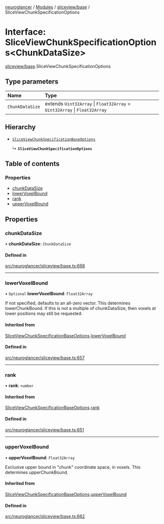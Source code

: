 [neuroglancer](../README.md) / [Modules](../modules.md) / [sliceview/base](../modules/sliceview_base.md) / SliceViewChunkSpecificationOptions

# Interface: SliceViewChunkSpecificationOptions<ChunkDataSize\>

[sliceview/base](../modules/sliceview_base.md).SliceViewChunkSpecificationOptions

## Type parameters

| Name | Type |
| :------ | :------ |
| `ChunkDataSize` | extends `Uint32Array` \| `Float32Array` = `Uint32Array` \| `Float32Array` |

## Hierarchy

- [`SliceViewChunkSpecificationBaseOptions`](sliceview_base.SliceViewChunkSpecificationBaseOptions.md)

  ↳ **`SliceViewChunkSpecificationOptions`**

## Table of contents

### Properties

- [chunkDataSize](sliceview_base.SliceViewChunkSpecificationOptions.md#chunkdatasize)
- [lowerVoxelBound](sliceview_base.SliceViewChunkSpecificationOptions.md#lowervoxelbound)
- [rank](sliceview_base.SliceViewChunkSpecificationOptions.md#rank)
- [upperVoxelBound](sliceview_base.SliceViewChunkSpecificationOptions.md#uppervoxelbound)

## Properties

### chunkDataSize

• **chunkDataSize**: `ChunkDataSize`

#### Defined in

[src/neuroglancer/sliceview/base.ts:668](https://github.com/ActiveBrainAtlas2/neuroglancer/blob/1beb5d34/src/neuroglancer/sliceview/base.ts#L668)

___

### lowerVoxelBound

• `Optional` **lowerVoxelBound**: `Float32Array`

If not specified, defaults to an all-zero vector.  This determines lowerChunkBound.  If this is
not a multiple of chunkDataSize, then voxels at lower positions may still be requested.

#### Inherited from

[SliceViewChunkSpecificationBaseOptions](sliceview_base.SliceViewChunkSpecificationBaseOptions.md).[lowerVoxelBound](sliceview_base.SliceViewChunkSpecificationBaseOptions.md#lowervoxelbound)

#### Defined in

[src/neuroglancer/sliceview/base.ts:657](https://github.com/ActiveBrainAtlas2/neuroglancer/blob/1beb5d34/src/neuroglancer/sliceview/base.ts#L657)

___

### rank

• **rank**: `number`

#### Inherited from

[SliceViewChunkSpecificationBaseOptions](sliceview_base.SliceViewChunkSpecificationBaseOptions.md).[rank](sliceview_base.SliceViewChunkSpecificationBaseOptions.md#rank)

#### Defined in

[src/neuroglancer/sliceview/base.ts:651](https://github.com/ActiveBrainAtlas2/neuroglancer/blob/1beb5d34/src/neuroglancer/sliceview/base.ts#L651)

___

### upperVoxelBound

• **upperVoxelBound**: `Float32Array`

Exclusive upper bound in "chunk" coordinate space, in voxels.  This determines upperChunkBound.

#### Inherited from

[SliceViewChunkSpecificationBaseOptions](sliceview_base.SliceViewChunkSpecificationBaseOptions.md).[upperVoxelBound](sliceview_base.SliceViewChunkSpecificationBaseOptions.md#uppervoxelbound)

#### Defined in

[src/neuroglancer/sliceview/base.ts:662](https://github.com/ActiveBrainAtlas2/neuroglancer/blob/1beb5d34/src/neuroglancer/sliceview/base.ts#L662)
